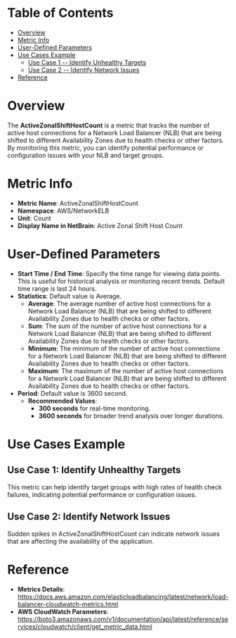 # Table of Contents
- [Overview](#overview)
- [Metric Info](#metric-info)
- [User-Defined Parameters](#user-defined-parameters)
- [Use Cases Example](#example)
    - [Use Case 1 -- Identify Unhealthy Targets](#example-1) 
    - [Use Case 2 -- Identify Network Issues](#example-2)
- [Reference](#reference)

# Overview <a name="overview"></a>
The <b>ActiveZonalShiftHostCount</b> is a metric that tracks the number of active host connections for a Network Load Balancer (NLB) that are being shifted to different Availability Zones due to health checks or other factors. By monitoring this metric, you can identify potential performance or configuration issues with your NLB and target groups.

# Metric Info <a name="metric-info"></a>
* <b>Metric Name</b>: ActiveZonalShiftHostCount
* <b>Namespace</b>: AWS/NetworkELB
* <b>Unit</b>: Count
* <b>Display Name in NetBrain</b>: Active Zonal Shift Host Count

# User-Defined Parameters <a name="user-defined-parameters"></a>
* <b>Start Time / End Time</b>: Specify the time range for viewing data points. This is useful for historical analysis or monitoring recent trends. Default time range is last 24 hours.
* <b>Statistics</b>: Default value is Average.
  * <b>Average</b>: The average number of active host connections for a Network Load Balancer (NLB) that are being shifted to different Availability Zones due to health checks or other factors.
  * <b>Sum</b>: The sum of the number of active host connections for a Network Load Balancer (NLB) that are being shifted to different Availability Zones due to health checks or other factors.
  * <b>Minimum</b>: The minimum of the number of active host connections for a Network Load Balancer (NLB) that are being shifted to different Availability Zones due to health checks or other factors.
  * <b>Maximum</b>: The maximum of the number of active host connections for a Network Load Balancer (NLB) that are being shifted to different Availability Zones due to health checks or other factors.
* <b>Period</b>: Default value is 3600 second.
  * <b>Recommended Values</b>:
    * <b>300 seconds</b> for real-time monitoring.
    * <b>3600 seconds</b> for broader trend analysis over longer durations.

# Use Cases Example <a name="example"></a>
## Use Case 1: Identify Unhealthy Targets <a name="example-1"></a>
This metric can help identify target groups with high rates of health check failures, indicating potential performance or configuration issues.

## Use Case 2: Identify Network Issues <a name="example-2"></a>
Sudden spikes in ActiveZonalShiftHostCount can indicate network issues that are affecting the availability of the application.

# Reference <a name="reference"></a>
* <b>Metrics Details</b>: https://docs.aws.amazon.com/elasticloadbalancing/latest/network/load-balancer-cloudwatch-metrics.html
* <b>AWS CloudWatch Parameters</b>: https://boto3.amazonaws.com/v1/documentation/api/latest/reference/services/cloudwatch/client/get_metric_data.html